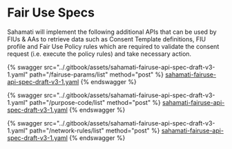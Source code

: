 # Fair Use Specs

Sahamati will implement the following additional APIs that can be used by FIUs & AAs to retrieve data such as Consent Template definitions, FIU profile and Fair Use Policy rules which are required to validate the consent request (i.e. execute the policy rules) and take necessary action.

{% swagger src="../.gitbook/assets/sahamati-fairuse-api-spec-draft-v3-1.yaml" path="/fairuse-params/list" method="post" %}
[sahamati-fairuse-api-spec-draft-v3-1.yaml](../.gitbook/assets/sahamati-fairuse-api-spec-draft-v3-1.yaml)
{% endswagger %}

{% swagger src="../.gitbook/assets/sahamati-fairuse-api-spec-draft-v3-1.yaml" path="/purpose-code/list" method="post" %}
[sahamati-fairuse-api-spec-draft-v3-1.yaml](../.gitbook/assets/sahamati-fairuse-api-spec-draft-v3-1.yaml)
{% endswagger %}

{% swagger src="../.gitbook/assets/sahamati-fairuse-api-spec-draft-v3-1.yaml" path="/network-rules/list" method="post" %}
[sahamati-fairuse-api-spec-draft-v3-1.yaml](../.gitbook/assets/sahamati-fairuse-api-spec-draft-v3-1.yaml)
{% endswagger %}
